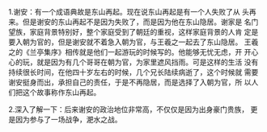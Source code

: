 1.谢安：有一个成语典故是东山再起。现在说东山再起是有一个人失败了从 头再来。但是谢安的东山再起不是因为失败了，而是因为他在东山隐居。谢家是 名门望族，家庭背景特别好，整个家庭受到了朝廷的重视，这样家庭背景的人肯 定是要入朝为官的，但是谢安就不着急入朝为官，与王羲之一起去了东山隐居。 王羲之的《兰亭集序》相传就是他们一起游玩的时候写的。他能够无忧无虑，开 开心心的玩，就是因为有几个哥哥在朝为官，为家里遮风挡雨。可是这样的生活 没有持续很长时间，在他四十岁左右的时候，几个兄长陆续病逝了，这个时候就 需要谢安挺身而出，承担自己的责任，于是不再隐居，而是选择了入朝为官，所 以人们把这个故事称作东山再起。

2.深入了解一下：后来谢安的政治地位非常高，不仅仅是因为出身豪门贵族， 更是因为参与了一场战争，淝水之战。